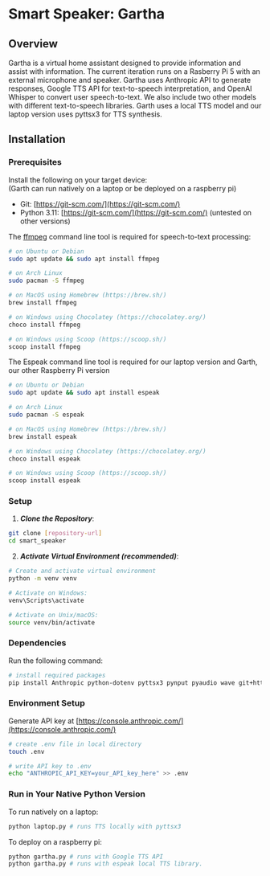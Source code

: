 # Smart Speaker: Gartha

## Overview
Gartha is a virtual home assistant designed to provide information and assist with information.
The current iteration runs on a Rasberry Pi 5 with an external microphone and speaker.
Gartha uses Anthropic API to generate responses, Google TTS API for text-to-speech interpretation, and OpenAI Whisper to convert user speech-to-text.
We also include two other models with different text-to-speech libraries. Garth uses a local TTS model and our laptop version uses pyttsx3 for TTS synthesis.

## Installation

### Prerequisites

Install the following on your target device:  
(Garth can run natively on a laptop or be deployed on a raspberry pi)
- Git: [https://git-scm.com/](https://git-scm.com/)
- Python 3.11: [https://git-scm.com/](https://git-scm.com/) (untested on other versions)

The [ffmpeg](https://ffmpeg.org/) command line tool is required for speech-to-text processing:
```bash
# on Ubuntu or Debian
sudo apt update && sudo apt install ffmpeg

# on Arch Linux
sudo pacman -S ffmpeg

# on MacOS using Homebrew (https://brew.sh/)
brew install ffmpeg

# on Windows using Chocolatey (https://chocolatey.org/)
choco install ffmpeg

# on Windows using Scoop (https://scoop.sh/)
scoop install ffmpeg
```
The Espeak command line tool is required for our laptop version and Garth, our other Raspberry Pi version
```bash
# on Ubuntu or Debian
sudo apt update && sudo apt install espeak

# on Arch Linux
sudo pacman -S espeak

# on MacOS using Homebrew (https://brew.sh/)
brew install espeak

# on Windows using Chocolatey (https://chocolatey.org/)
choco install espeak

# on Windows using Scoop (https://scoop.sh/)
scoop install espeak
```

### Setup
1. ***Clone the Repository***:
```bash
git clone [repository-url]
cd smart_speaker
```

2. ***Activate Virtual Environment (recommended)***:
```bash
# Create and activate virtual environment
python -m venv venv

# Activate on Windows:
venv\Scripts\activate

# Activate on Unix/macOS:
source venv/bin/activate
```

### Dependencies
Run the following command:
```bash
# install required packages
pip install Anthropic python-dotenv pyttsx3 pynput pyaudio wave git+https://github.com/openai/whisper.git evdev gtts 
```

### Environment Setup
Generate API key at [https://console.anthropic.com/](https://console.anthropic.com/)
```bash
# create .env file in local directory
touch .env

# write API key to .env
echo "ANTHROPIC_API_KEY=your_API_key_here" >> .env
```

### Run in Your Native Python Version
To run natively on a laptop:
```bash
python laptop.py # runs TTS locally with pyttsx3
```
To deploy on a raspberry pi:
```bash
python gartha.py # runs with Google TTS API
python gartha.py # runs with espeak local TTS library.
```


